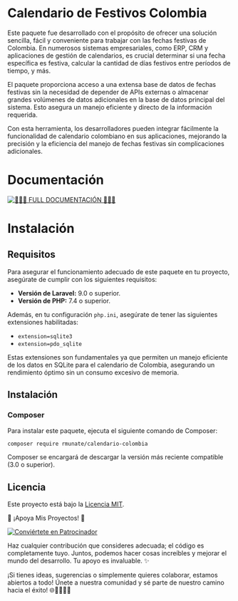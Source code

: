 # Calendario de Festivos Colombia

Este paquete fue desarrollado con el propósito de ofrecer una solución sencilla, fácil y conveniente para trabajar con las fechas festivas de Colombia. En numerosos sistemas empresariales, como ERP, CRM y aplicaciones de gestión de calendarios, es crucial determinar si una fecha específica es festiva, calcular la cantidad de días festivos entre períodos de tiempo, y más.

El paquete proporciona acceso a una extensa base de datos de fechas festivas sin la necesidad de depender de APIs externas o almacenar grandes volúmenes de datos adicionales en la base de datos principal del sistema. Esto asegura un manejo eficiente y directo de la información requerida.

Con esta herramienta, los desarrolladores pueden integrar fácilmente la funcionalidad de calendario colombiano en sus aplicaciones, mejorando la precisión y la eficiencia del manejo de fechas festivas sin complicaciones adicionales.

# Documentación

[![📖📖📖 **FULL DOCUMENTACIÓN** 📖📖📖](https://img.shields.io/badge/FULL%20DOCUMENTACION-VER%20AQUÍ-blue?style=for-the-badge)](https://rmunate.github.io/ColombianHolidaysCalendar/)

# Instalación

## Requisitos

Para asegurar el funcionamiento adecuado de este paquete en tu proyecto, asegúrate de cumplir con los siguientes requisitos:

- **Versión de Laravel:** 9.0 o superior.
- **Versión de PHP:** 7.4 o superior.

Además, en tu configuración `php.ini`, asegúrate de tener las siguientes extensiones habilitadas:
- `extension=sqlite3`
- `extension=pdo_sqlite`

Estas extensiones son fundamentales ya que permiten un manejo eficiente de los datos en SQLite para el calendario de Colombia, asegurando un rendimiento óptimo sin un consumo excesivo de memoria.

## Instalación

### Composer

Para instalar este paquete, ejecuta el siguiente comando de Composer:

```bash
composer require rmunate/calendario-colombia
```

Composer se encargará de descargar la versión más reciente compatible (3.0 o superior).


## Licencia
Este proyecto está bajo la [Licencia MIT](https://choosealicense.com/licenses/mit/).

🌟 ¡Apoya Mis Proyectos! 🚀

[![Conviértete en Patrocinador](https://img.shields.io/badge/-Conviértete%20en%20Patrocinador-blue?style=for-the-badge&logo=github)](https://github.com/sponsors/rmunate)

Haz cualquier contribución que consideres adecuada; el código es completamente tuyo. Juntos, podemos hacer cosas increíbles y mejorar el mundo del desarrollo. Tu apoyo es invaluable. ✨

¡Si tienes ideas, sugerencias o simplemente quieres colaborar, estamos abiertos a todo! Únete a nuestra comunidad y sé parte de nuestro camino hacia el éxito! 🌐👩‍💻👨‍💻